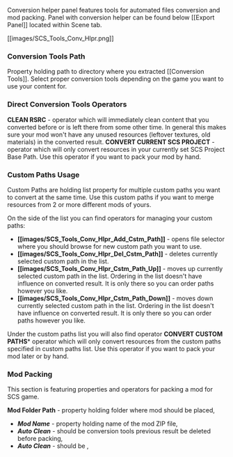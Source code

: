 Conversion helper panel features tools for automated files conversion and mod packing. Panel with conversion helper can be found below [[Export Panel]] located within Scene tab.

[[images/SCS_Tools_Conv_Hlpr.png]]


### Conversion Tools Path

Property holding path to directory where you extracted [[Conversion Tools]]. Select proper conversion tools depending on the game you want to use your content for.

### Direct Conversion Tools Operators

**CLEAN RSRC** - operator which will immediately clean content that you converted before or is left there from some other time. In general this makes sure your mod won't have any unused resources (leftover textures, old materials) in the converted result.
**CONVERT CURRENT SCS PROJECT** - operator which will only convert resources in your currently set SCS Project Base Path. Use this operator if you want to pack your mod by hand.

### Custom Paths Usage

Custom Paths are holding list property for multiple custom paths you want to convert at the same time. Use this custom paths if you want to merge resources from 2 or more different mods of yours.

On the side of the list you can find operators for managing your custom paths:
* **[[images/SCS_Tools_Conv_Hlpr_Add_Cstm_Path]]** - opens file selector where you should browse for new custom path you want to use.
* **[[images/SCS_Tools_Conv_Hlpr_Del_Cstm_Path]]** - deletes currently selected custom path in the list.
* **[[images/SCS_Tools_Conv_Hlpr_Cstm_Path_Up]]** - moves up currently selected custom path in the list. Ordering in the list doesn't have influence on converted result. It is only there so you can order paths however you like.
* **[[images/SCS_Tools_Conv_Hlpr_Cstm_Path_Down]]** - moves down currently selected custom path in the list. Ordering in the list doesn't have influence on converted result. It is only there so you can order paths however you like.

Under the custom paths list you will also find operator **CONVERT CUSTOM PATHS*** operator which will only convert resources from the custom paths specified in custom paths list. Use this operator if you want to pack your mod later or by hand.


### Mod Packing

This section is featuring properties and operators for packing a mod for SCS game.

**Mod Folder Path** - property holding folder where mod should be placed,
  * ***Mod Name*** - property holding name of the mod ZIP file,
  * ***Auto Clean*** - should be conversion tools previous result be deleted before packing,
  * ***Auto Clean*** - should be ,